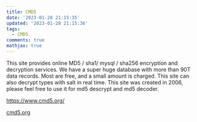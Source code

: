 ```yaml
---
title: CMD5
date: '2023-01-28 21:15:35'
updated: '2023-01-28 21:15:36'
tags:
  - CMD5
comments: true
mathjax: true
---
```

This site provides online MD5 / sha1/ mysql / sha256 encryption and decryption services. We have a super huge database with more than 90T data records. Most are free, and a small amount is charged. This site can also decrypt types with salt in real time. This site was created in 2006, please feel free to use it for md5 descrypt and md5 decoder.

https://www.cmd5.org/

[cmd5.org](www.cmd5.org)
